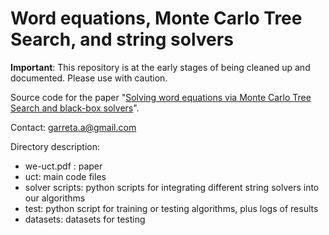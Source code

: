 # Word equations, Monte Carlo Tree Search, and string solvers

**Important**: This repository is at the early stages of being cleaned up and documented. Please use with caution.

Source code for the paper "[Solving word equations via Monte Carlo Tree Search and black-box solvers](https://github.com/agarreta/we-uct/blob/master/we-uct.pdf)". 

Contact: garreta.a@gmail.com

Directory description:
  - we-uct.pdf : paper
  - uct: main code files
  - solver scripts: python scripts for integrating different string solvers into our algorithms
  - test: python script for training or testing algorithms, plus logs of results
  - datasets: datasets for testing
  

